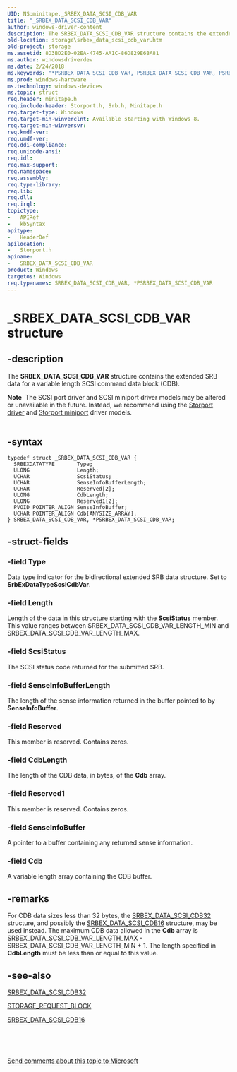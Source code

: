 ```yaml
---
UID: NS:minitape._SRBEX_DATA_SCSI_CDB_VAR
title: "_SRBEX_DATA_SCSI_CDB_VAR"
author: windows-driver-content
description: The SRBEX_DATA_SCSI_CDB_VAR structure contains the extended SRB data for a variable length SCSI command data block (CDB).
old-location: storage\srbex_data_scsi_cdb_var.htm
old-project: storage
ms.assetid: 8D3BD2E0-02EA-4745-AA1C-86D829E6BA81
ms.author: windowsdriverdev
ms.date: 2/24/2018
ms.keywords: "*PSRBEX_DATA_SCSI_CDB_VAR, PSRBEX_DATA_SCSI_CDB_VAR, PSRBEX_DATA_SCSI_CDB_VAR structure pointer [Storage Devices], SRBEX_DATA_SCSI_CDB_VAR, SRBEX_DATA_SCSI_CDB_VAR structure [Storage Devices], _SRBEX_DATA_SCSI_CDB_VAR, storage.srbex_data_scsi_cdb_var, storport/PSRBEX_DATA_SCSI_CDB_VAR, storport/SRBEX_DATA_SCSI_CDB_VAR"
ms.prod: windows-hardware
ms.technology: windows-devices
ms.topic: struct
req.header: minitape.h
req.include-header: Storport.h, Srb.h, Minitape.h
req.target-type: Windows
req.target-min-winverclnt: Available starting with Windows 8.
req.target-min-winversvr: 
req.kmdf-ver: 
req.umdf-ver: 
req.ddi-compliance: 
req.unicode-ansi: 
req.idl: 
req.max-support: 
req.namespace: 
req.assembly: 
req.type-library: 
req.lib: 
req.dll: 
req.irql: 
topictype:
-	APIRef
-	kbSyntax
apitype:
-	HeaderDef
apilocation:
-	Storport.h
apiname:
-	SRBEX_DATA_SCSI_CDB_VAR
product: Windows
targetos: Windows
req.typenames: SRBEX_DATA_SCSI_CDB_VAR, *PSRBEX_DATA_SCSI_CDB_VAR
---
```


# _SRBEX_DATA_SCSI_CDB_VAR structure


## -description


The <b>SRBEX_DATA_SCSI_CDB_VAR</b> structure contains the extended SRB data for a variable length SCSI command data block (CDB).
<div class="alert"><b>Note</b>  The SCSI port driver and SCSI miniport driver models may be altered or unavailable in the future. Instead, we recommend using the <a href="https://msdn.microsoft.com/en-us/windows/hardware/drivers/storage/storport-driver">Storport driver</a> and <a href="https://msdn.microsoft.com/en-us/windows/hardware/drivers/storage/storport-miniport-drivers">Storport miniport</a> driver models.</div><div> </div>

## -syntax


````
typedef struct _SRBEX_DATA_SCSI_CDB_VAR {
  SRBEXDATATYPE       Type;
  ULONG               Length;
  UCHAR               ScsiStatus;
  UCHAR               SenseInfoBufferLength;
  UCHAR               Reserved[2];
  ULONG               CdbLength;
  ULONG               Reserved1[2];
  PVOID POINTER_ALIGN SenseInfoBuffer;
  UCHAR POINTER_ALIGN Cdb[ANYSIZE_ARRAY];
} SRBEX_DATA_SCSI_CDB_VAR, *PSRBEX_DATA_SCSI_CDB_VAR;
````


## -struct-fields




### -field Type

Data type indicator for the bidirectional extended SRB data structure. Set to <b>SrbExDataTypeScsiCdbVar</b>.


### -field Length

Length of the data in this structure starting with the <b>ScsiStatus</b> member. This value ranges between SRBEX_DATA_SCSI_CDB_VAR_LENGTH_MIN and SRBEX_DATA_SCSI_CDB_VAR_LENGTH_MAX.


### -field ScsiStatus

The SCSI status code returned for the submitted SRB.


### -field SenseInfoBufferLength

The length of the sense information returned in the buffer pointed to by <b>SenseInfoBuffer</b>.


### -field Reserved

This member is reserved. Contains zeros.


### -field CdbLength

The length of the CDB data, in bytes, of the <b>Cdb</b> array.


### -field Reserved1

This member is reserved. Contains zeros.


### -field SenseInfoBuffer

A pointer to a buffer containing any returned sense information.


### -field Cdb

A variable length array containing the CDB buffer.


## -remarks



For CDB data sizes less than 32 bytes, the <a href="..\storport\ns-storport-_srbex_data_scsi_cdb32.md">SRBEX_DATA_SCSI_CDB32</a> structure, and possibly the <a href="..\storport\ns-storport-_srbex_data_scsi_cdb16.md">SRBEX_DATA_SCSI_CDB16</a> structure, may be used instead. The maximum CDB data allowed in the <b>Cdb</b> array is SRBEX_DATA_SCSI_CDB_VAR_LENGTH_MAX - SRBEX_DATA_SCSI_CDB_VAR_LENGTH_MIN + 1. The length specified in <b>CdbLength</b> must be less than or equal to this value.




## -see-also

<a href="..\storport\ns-storport-_srbex_data_scsi_cdb32.md">SRBEX_DATA_SCSI_CDB32</a>



<a href="..\storport\ns-storport-_storage_request_block.md">STORAGE_REQUEST_BLOCK</a>



<a href="..\storport\ns-storport-_srbex_data_scsi_cdb16.md">SRBEX_DATA_SCSI_CDB16</a>



 

 

<a href="mailto:wsddocfb@microsoft.com?subject=Documentation%20feedback [storage\storage]:%20SRBEX_DATA_SCSI_CDB_VAR structure%20 RELEASE:%20(2/24/2018)&amp;body=%0A%0APRIVACY STATEMENT%0A%0AWe use your feedback to improve the documentation. We don't use your email address for any other purpose, and we'll remove your email address from our system after the issue that you're reporting is fixed. While we're working to fix this issue, we might send you an email message to ask for more info. Later, we might also send you an email message to let you know that we've addressed your feedback.%0A%0AFor more info about Microsoft's privacy policy, see http://privacy.microsoft.com/en-us/default.aspx." title="Send comments about this topic to Microsoft">Send comments about this topic to Microsoft</a>

